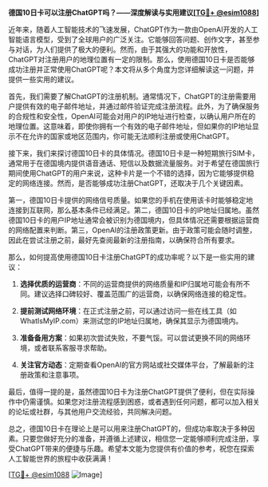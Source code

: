 **德国10日卡可以注册ChatGPT吗？——深度解读与实用建议[[TG💪+ @esim1088](https://t.me/s/esim1088)]**

近年来，随着人工智能技术的飞速发展，ChatGPT作为一款由OpenAI开发的人工智能语言模型，受到了全球用户的广泛关注。它能够回答问题、创作文字，甚至参与对话，为人们提供了极大的便利。然而，由于其强大的功能和开放性，ChatGPT对注册用户的地理位置有一定的限制。那么，使用德国10日卡是否能够成功注册并正常使用ChatGPT呢？本文将从多个角度为您详细解读这一问题，并提供一些实用的建议。

首先，我们需要了解ChatGPT的注册机制。通常情况下，ChatGPT的注册需要用户提供有效的电子邮件地址，并通过邮件验证完成注册流程。此外，为了确保服务的合规性和安全性，OpenAI可能会对用户的IP地址进行检查，以确认用户所在的地理位置。这意味着，即使你拥有一个有效的电子邮件地址，但如果你的IP地址显示不在允许的国家或地区范围内，你可能无法顺利注册或使用ChatGPT。

接下来，我们来探讨德国10日卡的具体情况。德国10日卡是一种短期旅行SIM卡，通常用于在德国境内提供语音通话、短信以及数据流量服务。对于希望在德国旅行期间使用ChatGPT的用户来说，这种卡片是一个不错的选择，因为它能够提供稳定的网络连接。然而，是否能够成功注册ChatGPT，还取决于几个关键因素。

第一，德国10日卡提供的网络信号质量。如果您的手机在使用该卡时能够稳定地连接到互联网，那么基本条件已经满足。第二，德国10日卡的IP地址归属地。虽然德国10日卡的用户IP地址通常会被识别为德国境内，但具体情况还需要根据运营商的网络配置来判断。第三，OpenAI的注册政策更新。由于政策可能会随时调整，因此在尝试注册之前，最好先查阅最新的注册指南，以确保符合所有要求。

那么，如何提高使用德国10日卡注册ChatGPT的成功率呢？以下是一些实用的建议：

1. **选择优质的运营商**：不同的运营商提供的网络质量和IP归属地可能会有所不同。建议选择口碑较好、覆盖范围广的运营商，以确保网络连接的稳定性。
   
2. **提前测试网络环境**：在正式注册之前，可以通过访问一些在线工具（如WhatIsMyIP.com）来测试您的IP地址归属地，确保其显示为德国境内。

3. **准备备用方案**：如果初次尝试失败，不要气馁。可以尝试更换不同的网络环境，或者联系客服寻求帮助。

4. **关注官方动态**：定期查看OpenAI的官方网站或社交媒体平台，了解最新的注册政策和注意事项。

最后，值得一提的是，虽然德国10日卡为注册ChatGPT提供了便利，但在实际操作中仍需谨慎。如果您对注册流程感到困惑，或者遇到任何问题，都可以加入相关的论坛或社群，与其他用户交流经验，共同解决问题。

总之，德国10日卡在理论上是可以用来注册ChatGPT的，但成功率取决于多种因素。只要您做好充分的准备，并遵循上述建议，相信您一定能够顺利完成注册，享受ChatGPT带来的便捷与乐趣。希望本文能为您提供有价值的参考，祝您在探索人工智能世界的旅程中收获满满！

[[TG💪+ @esim1088](https://t.me/s/esim1088) ![Image](https://i.postimg.cc/4NQfJmqS/Snipaste-2025-05-13-00-14-12.png)]